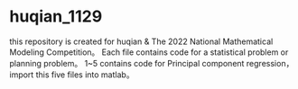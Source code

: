 # huqian_1129
this repository is created for huqian & The 2022 National Mathematical Modeling Competition。
Each file contains code for a statistical problem or planning problem。
1~5 contains code for Principal component regression，import this five files into matlab。
